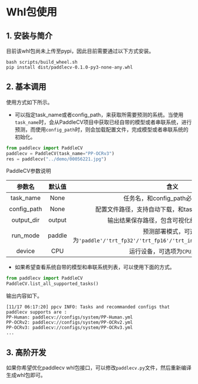 # Whl包使用

## 1. 安装与简介

目前该whl包尚未上传至pypi，因此目前需要通过以下方式安装。

```shell
bash scripts/build_wheel.sh
pip install dist/paddlecv-0.1.0-py3-none-any.whl
```

## 2. 基本调用


使用方式如下所示。

* 可以指定task_name或者config_path，来获取所需要预测的系统。当使用`task_name`时，会从PaddleCV项目中获取已经自带的模型或者串联系统，进行预测，而使用`config_path`时，则会加载配置文件，完成模型或者串联系统的初始化。

```py
from paddlecv import PaddleCV
paddlecv = PaddleCV(task_name="PP-OCRv3")
res = paddlecv("../demo/00056221.jpg")
```

PaddleCV参数说明

| 参数名   |  默认值 | 含义 |
|:------:|:---------:|:---------:|
|  task_name    |    None |  任务名，和config_path必须指定其一    |
|  config_path  |    None |  配置文件路径，支持自动下载，和task_name必须指定其一  |
|  output_dir    |      output |  输出结果保存路径，包含可视化结果和结构化输出          |
|  run_mode    |      paddle |  预测部署模式，可选项为`'paddle'/'trt_fp32'/'trt_fp16'/'trt_int8'/'mkldnn'/'mkldnn_bf16'`    |
|  device    |    CPU |  运行设备，可选项为`CPU/GPU/XPU`      |


* 如果希望查看系统自带的模型和串联系统列表，可以使用下面的方式。

```py
from paddlecv import PaddleCV
PaddleCV.list_all_supported_tasks()
```

输出内容如下。

```
[11/17 06:17:20] ppcv INFO: Tasks and recommanded configs that paddlecv supports are :
PP-Human: paddlecv://configs/system/PP-Human.yml
PP-OCRv2: paddlecv://configs/system/PP-OCRv2.yml
PP-OCRv3: paddlecv://configs/system/PP-OCRv3.yml
...
```


## 3. 高阶开发

如果你希望优化paddlecv whl包接口，可以修改`paddlecv.py`文件，然后重新编译生成whl包即可。
